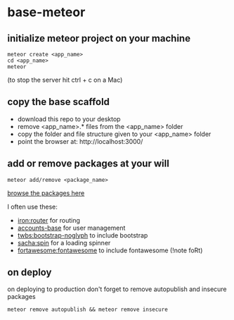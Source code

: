# base-meteor

## initialize meteor project on your machine

````
meteor create <app_name>
cd <app_name>
meteor
````
(to stop the server hit ctrl + c on a Mac)

## copy the base scaffold

  - download this repo to your desktop
  - remove \<app_name\>.\* files from the \<app_name\> folder
  - copy the folder and file structure given to your \<app_name\> folder
  - point the browser at: http://localhost:3000/

## add or remove packages at your will

````
meteor add/remove <package_name>
````
[browse the packages here](https://atmospherejs.com/packages/most-used)

I often use these:
  - [iron:router](https://atmospherejs.com/iron/router) for routing
  - [accounts-base](https://atmospherejs.com/meteor/accounts-base) for user management
  - [twbs:bootstrap-noglyph](https://atmospherejs.com/twbs/bootstrap-noglyph) to include bootstrap
  - [sacha:spin](https://atmospherejs.com/sacha/spin) for a loading spinner
  - [fortawesome:fontawesome](https://atmospherejs.com/fortawesome) to include fontawesome (!note foRt)

## on deploy
on deploying to production don't forget to remove autopublish and insecure packages
````
meteor remove autopublish && meteor remove insecure
````
